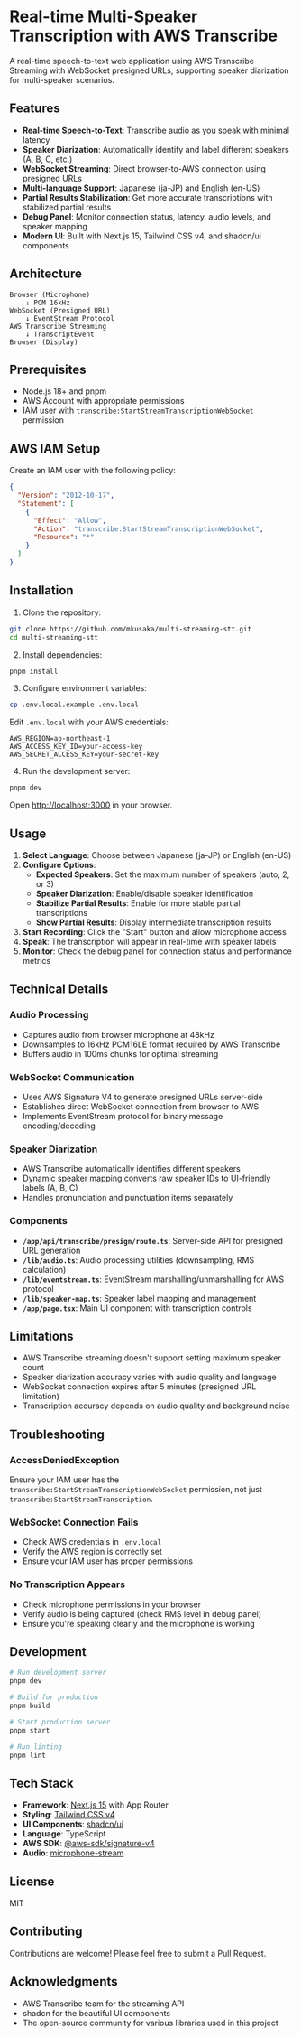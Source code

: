 # Real-time Multi-Speaker Transcription with AWS Transcribe

A real-time speech-to-text web application using AWS Transcribe Streaming with WebSocket presigned URLs, supporting speaker diarization for multi-speaker scenarios.

## Features

- **Real-time Speech-to-Text**: Transcribe audio as you speak with minimal latency
- **Speaker Diarization**: Automatically identify and label different speakers (A, B, C, etc.)
- **WebSocket Streaming**: Direct browser-to-AWS connection using presigned URLs
- **Multi-language Support**: Japanese (ja-JP) and English (en-US)
- **Partial Results Stabilization**: Get more accurate transcriptions with stabilized partial results
- **Debug Panel**: Monitor connection status, latency, audio levels, and speaker mapping
- **Modern UI**: Built with Next.js 15, Tailwind CSS v4, and shadcn/ui components

## Architecture

```
Browser (Microphone) 
    ↓ PCM 16kHz
WebSocket (Presigned URL)
    ↓ EventStream Protocol
AWS Transcribe Streaming
    ↓ TranscriptEvent
Browser (Display)
```

## Prerequisites

- Node.js 18+ and pnpm
- AWS Account with appropriate permissions
- IAM user with `transcribe:StartStreamTranscriptionWebSocket` permission

## AWS IAM Setup

Create an IAM user with the following policy:

```json
{
  "Version": "2012-10-17",
  "Statement": [
    {
      "Effect": "Allow",
      "Action": "transcribe:StartStreamTranscriptionWebSocket",
      "Resource": "*"
    }
  ]
}
```

## Installation

1. Clone the repository:
```bash
git clone https://github.com/mkusaka/multi-streaming-stt.git
cd multi-streaming-stt
```

2. Install dependencies:
```bash
pnpm install
```

3. Configure environment variables:
```bash
cp .env.local.example .env.local
```

Edit `.env.local` with your AWS credentials:
```env
AWS_REGION=ap-northeast-1
AWS_ACCESS_KEY_ID=your-access-key
AWS_SECRET_ACCESS_KEY=your-secret-key
```

4. Run the development server:
```bash
pnpm dev
```

Open [http://localhost:3000](http://localhost:3000) in your browser.

## Usage

1. **Select Language**: Choose between Japanese (ja-JP) or English (en-US)
2. **Configure Options**:
   - **Expected Speakers**: Set the maximum number of speakers (auto, 2, or 3)
   - **Speaker Diarization**: Enable/disable speaker identification
   - **Stabilize Partial Results**: Enable for more stable partial transcriptions
   - **Show Partial Results**: Display intermediate transcription results
3. **Start Recording**: Click the "Start" button and allow microphone access
4. **Speak**: The transcription will appear in real-time with speaker labels
5. **Monitor**: Check the debug panel for connection status and performance metrics

## Technical Details

### Audio Processing
- Captures audio from browser microphone at 48kHz
- Downsamples to 16kHz PCM16LE format required by AWS Transcribe
- Buffers audio in 100ms chunks for optimal streaming

### WebSocket Communication
- Uses AWS Signature V4 to generate presigned URLs server-side
- Establishes direct WebSocket connection from browser to AWS
- Implements EventStream protocol for binary message encoding/decoding

### Speaker Diarization
- AWS Transcribe automatically identifies different speakers
- Dynamic speaker mapping converts raw speaker IDs to UI-friendly labels (A, B, C)
- Handles pronunciation and punctuation items separately

### Components

- **`/app/api/transcribe/presign/route.ts`**: Server-side API for presigned URL generation
- **`/lib/audio.ts`**: Audio processing utilities (downsampling, RMS calculation)
- **`/lib/eventstream.ts`**: EventStream marshalling/unmarshalling for AWS protocol
- **`/lib/speaker-map.ts`**: Speaker label mapping and management
- **`/app/page.tsx`**: Main UI component with transcription controls

## Limitations

- AWS Transcribe streaming doesn't support setting maximum speaker count
- Speaker diarization accuracy varies with audio quality and language
- WebSocket connection expires after 5 minutes (presigned URL limitation)
- Transcription accuracy depends on audio quality and background noise

## Troubleshooting

### AccessDeniedException
Ensure your IAM user has the `transcribe:StartStreamTranscriptionWebSocket` permission, not just `transcribe:StartStreamTranscription`.

### WebSocket Connection Fails
- Check AWS credentials in `.env.local`
- Verify the AWS region is correctly set
- Ensure your IAM user has proper permissions

### No Transcription Appears
- Check microphone permissions in your browser
- Verify audio is being captured (check RMS level in debug panel)
- Ensure you're speaking clearly and the microphone is working

## Development

```bash
# Run development server
pnpm dev

# Build for production
pnpm build

# Start production server
pnpm start

# Run linting
pnpm lint
```

## Tech Stack

- **Framework**: [Next.js 15](https://nextjs.org/) with App Router
- **Styling**: [Tailwind CSS v4](https://tailwindcss.com/) 
- **UI Components**: [shadcn/ui](https://ui.shadcn.com/)
- **Language**: TypeScript
- **AWS SDK**: [@aws-sdk/signature-v4](https://docs.aws.amazon.com/AWSJavaScriptSDK/v3/latest/)
- **Audio**: [microphone-stream](https://www.npmjs.com/package/microphone-stream)

## License

MIT

## Contributing

Contributions are welcome! Please feel free to submit a Pull Request.

## Acknowledgments

- AWS Transcribe team for the streaming API
- shadcn for the beautiful UI components
- The open-source community for various libraries used in this project